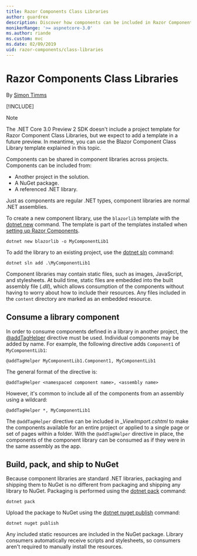 ```yaml
---
title: Razor Components Class Libraries
author: guardrex
description: Discover how components can be included in Razor Components apps from an external component library.
monikerRange: '>= aspnetcore-3.0'
ms.author: riande
ms.custom: mvc
ms.date: 02/09/2019
uid: razor-components/class-libraries
---
```

# Razor Components Class Libraries

By [Simon Timms](https://github.com/stimms)

[!INCLUDE[](~/includes/razor-components-preview-notice.md)]

> [!NOTE]
> The .NET Core 3.0 Preview 2 SDK doesn't include a project template for Razor Component Class Libraries, but we expect to add a template in a future preview. In meantime, you can use the Blazor Component Class Library template explained in this topic.

Components can be shared in component libraries across projects. Components can be included from:

* Another project in the solution.
* A NuGet package.
* A referenced .NET library.

Just as components are regular .NET types, component libraries are normal .NET assemblies.

To create a new component library, use the `blazorlib` template with the [dotnet new](/dotnet/core/tools/dotnet-new) command. The template is part of the templates installed when [setting up Razor Components](xref:razor-components/get-started).

```console
dotnet new blazorlib -o MyComponentLib1
```

To add the library to an existing project, use the [dotnet sln](/dotnet/core/tools/dotnet-sln) command:

```console
dotnet sln add .\MyComponentLib1
```

Component libraries may contain static files, such as images, JavaScript, and stylesheets. At build time, static files are embedded into the built assembly file (*.dll*), which allows consumption of the components without having to worry about how to include their resources. Any files included in the `content` directory are marked as an embedded resource. 

## Consume a library component

In order to consume components defined in a library in another project, the [@addTagHelper](/aspnet/core/mvc/views/tag-helpers/intro#add-helper-label) directive must be used. Individual components may be added by name. For example, the following directive adds `Component1` of `MyComponentLib1`:

```cshtml
@addTagHelper MyComponentLib1.Component1, MyComponentLib1
```

The general format of the directive is:

```cshtml
@addTagHelper <namespaced component name>, <assembly name>
```

However, it's common to include all of the components from an assembly using a wildcard:

```cshtml
@addTagHelper *, MyComponentLib1
```

The `@addTagHelper` directive can be included in *_ViewImport.cshtml* to make the components available for an entire project or applied to a single page or set of pages within a folder. With the `@addTagHelper` directive in place, the components of the component library can be consumed as if they were in the same assembly as the app. 

## Build, pack, and ship to NuGet

Because component libraries are standard .NET libraries, packaging and shipping them to NuGet is no different from packaging and shipping any library to NuGet. Packaging is performed using the [dotnet pack](/dotnet/core/tools/dotnet-pack) command:

```console
dotnet pack
```

Upload the package to NuGet using the [dotnet nuget publish](/dotnet/core/tools/dotnet-nuget-push) command:

```console
dotnet nuget publish
```

Any included static resources are included in the NuGet package. Library consumers automatically receive scripts and stylesheets, so consumers aren't required to manually install the resources.
